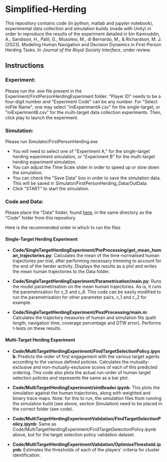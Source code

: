 # Simplified-Herding
This repository contains code (in python, matlab and jupyter notebook), experimental data collection and simulation builds (made with Unity) in order to reproduce the results of the experiment detailed in bin Kamruddin, A., Sandison, H., Patil, G., Musolesi, M., di Bernardo, M., & Richardson, M. J. (2023). Modeling Human Navigation and Decision Dynamics in First-Person Herding Tasks. In *Journal of the Royal Society Interface*, under review.

## Instructions


### Experiment: 
Please run the .exe file present in the Experiment/FirstPersonHerdingExperiment folder. "Player ID" needs to be a four-digit number and "Experiment Code" can be any number. For "Select iniFile Name", one may select "iniExperimentA.csv" for the single-target, or "iniExperimentB.csv" for the multi-target data collection experiments. Then, click play to launch the experiment.

### Simulation: 

Please run Simulator/FirstPersonHerding.exe

- You will need to select one of "Experiment A," for the single-target herding experiment simulation, or "Experiment B" for the multi-target herding experiment simulation.
- You can adjust the Time Scale slider in order to speed up or slow down the simulation.
- You can check the "Save Data" box in order to save the simulation data. This will be saved in Simulator/FirstPersonHerding_Data/OutData.
- Click "START" to start the simulation.

### Code and Data: 

Please place the "Data" folder, found  [here](https://data.mendeley.com/datasets/gcf4mhtb4s/1), in the same directory as the "Code" folder from this repository. 

Here is the recommended order in which to run the files

#### Single-Target Herding Experiment

- **Code/SingleTargetHerdingExperiment/PreProcessing/get_mean_human_trajectories.py**:
Calculates the mean of the time-normalised human trajectories per trial, after performing necessary trimming to account for the end of the herder activity. Displays the results as a plot and writes the mean human trajectories to the Data folder.

- **Code/SingleTargetHerdingExperiment/Parametrisation/main.py**:
Runs the model parametrisation on the mean human trajectories. As is, it runs the parametrisation for c_5 and c_6. This code can be easily modified to run the parametrisation for other parameter pairs, c_1 and c_2 for example. 

- **Code/SingleTargetHerdingExperiment/PostProcessing/main.m**:
Calculates the trajectory measures of human and simulation fits (path length, navigation time, coverage percentage and DTW error). Performs t-tests on these results.

#### Multi-Target Herding Experiment

- **Code/MultiTargetHerdingExperiment/FindTargetSelectionPolicy.ipynb**:
Predicts the order of first engagement with the various target agents according to the various defined policies. Calculates the mutually-exclusive and non-mutually-exclusive scores of each of this predicted ordering. This code also plots the actual run-order of human target selection policies and represents the same as a bar plot.

- **Code/MultiTargetHerdingExperiment/simReader.ipynb**:
This plots the simulation against the human trajectories, along with weighted and binary trace maps.
Note: for this to run, the simulation files from running the simulation build (see above, section Simulation) need to be placed in the correct folder (see code). 

- **Code/MultiTargetHerdingExperimentValidation/FindTargetSelectionPolicy.ipynb**:
Same as Code/MultiTargetHerdingExperiment/FindTargetSelectionPolicy.ipynb above, but for the target selection policy validation dataset.

- **Code/MultiTargetHerdingExperimentValidation/OptimiseThreshold.ipynb**:
Estimates the thresholds of each of the players' criteria for cluster identification.



